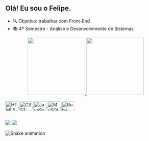 ## Olá! Eu sou o Felipe.
  
- 🔍 Objetivo: trabalhar com Front-End
- 📚 4º Semestre - Análise e Desenvolvimento de Sistemas

<html>
<div align="center">
  <a href="https://github.com/alvfelipe">
  <img height="180em" src="https://github-readme-stats.vercel.app/api?username=alvfelipe&show_icons=true&theme=dracula&include_all_commits=true&count_private=true"/>
  <img height="180em" src="https://github-readme-stats.vercel.app/api/top-langs/?username=alvfelipe&layout=compact&langs_count=7&theme=dracula"/>
</div>
  
<div style="display: inline_block"><br>
  <img align="center" alt="HTML5" height="30" width="40" src="https://cdn.jsdelivr.net/gh/devicons/devicon/icons/html5/html5-original.svg" />
  <img align="center" alt="CSS3" height="30" width="40" src="https://cdn.jsdelivr.net/gh/devicons/devicon/icons/css3/css3-original.svg" />
  <img align="center" alt="JavaScript" height="30" width="40" src="https://cdn.jsdelivr.net/gh/devicons/devicon/icons/javascript/javascript-original.svg" />
  <img align="center" alt="MySQL" height="30" width="40" src="https://cdn.jsdelivr.net/gh/devicons/devicon/icons/mysql/mysql-original.svg" />
  <img align="center" alt="Ruby" height="30" width="40" src="https://cdn.jsdelivr.net/gh/devicons/devicon/icons/ruby/ruby-original.svg" />
</div>
  
##
  
<div>
  <a href="felipealvesdasilva552@gmail.com" target="_blank"><img src="https://img.shields.io/badge/Gmail-D14836?style=for-the-badge&logo=gmail&logoColor=white" target="_blank"></a>
  <a href="https://www.linkedin.com/in/felipe-alves-2696421a7/" target="_blank"><img src="https://img.shields.io/badge/LinkedIn-0077B5?style=for-the-badge&logo=linkedin&logoColor=white" target="_blank"></a>
</div>
</html>

![Snake animation](https://github.com/alvfelipe/alvfelipe/blob/output/github-contribution-grid-snake.svg)
